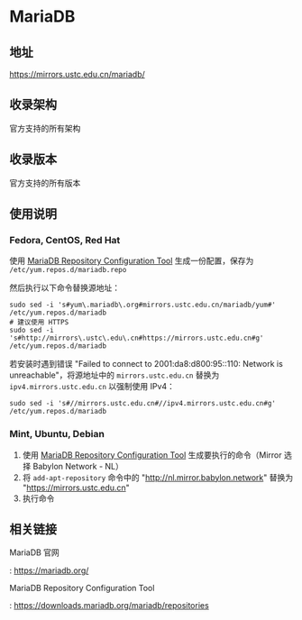 # MariaDB

## 地址

<https://mirrors.ustc.edu.cn/mariadb/>

## 收录架构

官方支持的所有架构

## 收录版本

官方支持的所有版本

## 使用说明

### Fedora, CentOS, Red Hat

使用 [MariaDB Repository Configuration
Tool](https://downloads.mariadb.org/mariadb/repositories)
生成一份配置，保存为 `/etc/yum.repos.d/mariadb.repo`

然后执行以下命令替换源地址：

    sudo sed -i 's#yum\.mariadb\.org#mirrors.ustc.edu.cn/mariadb/yum#' /etc/yum.repos.d/mariadb
    # 建议使用 HTTPS
    sudo sed -i 's#http://mirrors\.ustc\.edu\.cn#https://mirrors.ustc.edu.cn#g' /etc/yum.repos.d/mariadb

若安装时遇到错误 "Failed to connect to 2001:da8:d800:95::110: Network is
unreachable"，将源地址中的 `mirrors.ustc.edu.cn` 替换为
`ipv4.mirrors.ustc.edu.cn` 以强制使用 IPv4：

    sudo sed -i 's#//mirrors.ustc.edu.cn#//ipv4.mirrors.ustc.edu.cn#g' /etc/yum.repos.d/mariadb

### Mint, Ubuntu, Debian

1.  使用 [MariaDB Repository Configuration
    Tool](https://downloads.mariadb.org/mariadb/repositories)
    生成要执行的命令（Mirror 选择 Babylon Network - NL）
2.  将 `add-apt-repository` 命令中的
    \"<http://nl.mirror.babylon.network>\" 替换为
    \"<https://mirrors.ustc.edu.cn>\"
3.  执行命令

## 相关链接

MariaDB 官网

:   <https://mariadb.org/>

MariaDB Repository Configuration Tool

:   <https://downloads.mariadb.org/mariadb/repositories>
